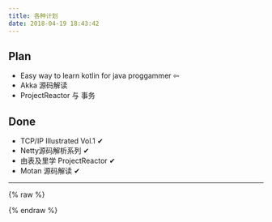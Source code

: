 ```yaml
---
title: 各种计划
date: 2018-04-19 18:43:42
---
```


<!-- ⇦ ✔ --->

## Plan
- Easy way to learn kotlin for java proggammer ⇦
- Akka 源码解读
- ProjectReactor 与 事务

## Done
- TCP/IP Illustrated Vol.1 ✔
- Netty源码解析系列 ✔
- 由表及里学 ProjectReactor ✔
- Motan 源码解读 ✔


---

{% raw %}

  <div id="my-timeline"></div>
  <script src='http://apps.bdimg.com/libs/jquery/2.1.4/jquery.min.js'></script>
  <script src='https://cdn.knightlab.com/libs/timeline/latest/js/storyjs-embed.js'></script>
  <script src='learn-timeline.js'></script>
  <script type="text/javascript">
      createStoryJS({
          type: 'timeline',
          width: '100%',
          height: '400',
          embed_id: 'my-timeline',
          hash_bookmark: true,
          lang: 'zh-cn',
          start_at_end: true,
          source:{
            "timeline": {
            "headline": "Yann's Learn Timeline",
            "type": "default",
            "text": "Yann的时间线",
            "startDate": "2018,4,20",
            "date": [{
                "startDate": "2018,4,20",
                "endDate": "2018,6,1",
                "headline": "TCP/IP Illustrated Vol.1",
                "text": "<p>Read TCP/IP Illustrated Vol.1</p>"
            }, {
                "startDate": "2018,6,15",
                "endDate": "2018,6,30",
                "headline": "Netty源码分析",
                "text": "<p>Netty源码分析系列</p>"
            }, {
                "startDate": "2018,6,26",
                "endDate": "2018,6,30",
                "headline": "由表及里学 ProjectReactor",
                "text": "<p>出差深圳，完成 PPR 源码分析</p>"
            },{
                "startDate": "2018,6,30",
                "endDate": "2018,7,9",
                "headline": "Motan源码解析",
                "text": "<p>源码分析暂停一下，完成我的Kotlin教程</p>"
            },
            {
                "startDate": "2018,07,09",
                // "endDate": "2018,7,9",
                "headline": "写给 Java 开发者的 Kotlin 教程",
                "text": "<p>开始 《写给 Java 开发者的 Kotlin 教程》 不知道什么时候才能完成</p>"
            }]
            }
        }
      });
  </script>

{% endraw %}
